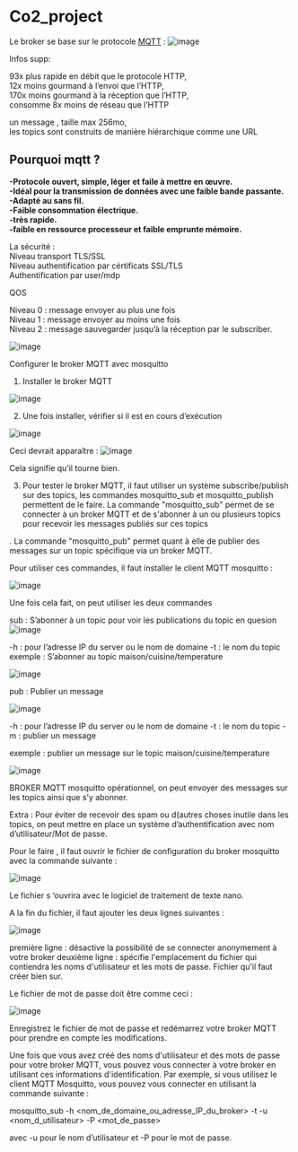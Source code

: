 # Co2_project
Le broker se base sur le protocole [MQTT](https://github.com/Knightmore1/Co2_project/wiki/MQTT) :
![image](https://user-images.githubusercontent.com/123626866/224250600-c5e4f9b4-e828-49b7-bbdb-4b9f0522d8bb.png)

Infos supp: 

93x plus rapide en débit que le protocole HTTP,  
12x moins gourmand à l’envoi que l’HTTP,  
170x moins gourmand à la réception que l’HTTP,  
consomme 8x moins de réseau que l’HTTP  


un message , taille max 256mo,  
les topics sont construits de manière hiérarchique comme une URL

## Pourquoi mqtt ?

__-Protocole ouvert, simple, léger et faile à mettre en œuvre.__  
__-Idéal pour la transmission de données avec une faible bande passante.__  
__-Adapté au sans fil.__  
__-Faible consommation électrique.__  
__-très rapide.__  
__-faible en ressource processeur et faible emprunte mémoire.__  


  
La sécurité :  
Niveau transport TLS/SSL  
Niveau authentification par cértificats SSL/TLS  
Authentification par user/mdp  


QOS  

Niveau 0 : message envoyer au plus une fois  
Niveau 1 : message envoyer au moins une fois  
Niveau 2 : message sauvegarder jusqu’à la réception par le subscriber.  

![image](https://user-images.githubusercontent.com/123626866/224341324-0b0a97fe-bb16-4947-96cc-82a7584def6c.png)






Configurer le broker MQTT avec mosquitto

1. Installer le broker MQTT


![image](https://user-images.githubusercontent.com/123626866/225907997-7da581b8-d3b5-4008-8e41-100eac11da4e.png)



2. Une fois installer, vérifier si il est en cours d’exécution
 
				
![image](https://user-images.githubusercontent.com/123626866/225908020-359707a3-0cbe-462c-a2c7-01218ba2aee8.png)



Ceci devrait apparaître :
![image](https://user-images.githubusercontent.com/123626866/225908094-1de234bd-0fa4-494f-8180-566f1b312cd7.png)

Cela signifie qu’il tourne bien.


3. Pour tester le broker MQTT, il faut utiliser un système subscribe/publish sur des topics, les commandes mosquitto_sub et mosquitto_publish permettent de le faire. La commande "mosquitto_sub" permet de se connecter à un broker MQTT et de s'abonner à un ou plusieurs topics pour recevoir les messages publiés sur ces topics

. La commande "mosquitto_pub" permet quant à elle de publier des messages sur un topic spécifique via un broker MQTT.  

Pour utiliser ces commandes, il faut installer le client MQTT mosquitto :

![image](https://user-images.githubusercontent.com/123626866/225908166-0bb3c05d-7af9-4c54-825b-258f29128c97.png)




Une fois cela fait, on peut utiliser les deux commandes

sub : S’abonner à un topic pour voir les publications du topic en quesion
![image](https://user-images.githubusercontent.com/123626866/225908205-cbddee23-4db7-4aa5-85c4-1ce821e0f7b5.png)



-h : pour l’adresse IP du server ou le nom de domaine  -t : le nom du topic
exemple : S’abonner au topic maison/cuisine/temperature

![image](https://user-images.githubusercontent.com/123626866/225908235-d772635c-9c2a-4d7b-9c0f-8b90c5218329.png)




pub : Publier un message

![image](https://user-images.githubusercontent.com/123626866/225908263-541062f5-37eb-4ab7-9698-53dac40cc0d2.png)




-h : pour l’adresse IP du server ou le nom de domaine  -t : le nom du topic -m :  publier un message


exemple : publier un message sur le topic maison/cuisine/temperature

![image](https://user-images.githubusercontent.com/123626866/225908297-22b2dc4c-8e5d-4825-b437-ef7a1d4bceb9.png)



BROKER MQTT mosquitto opérationnel, on peut envoyer des messages sur les topics ainsi que s’y abonner. 

Extra : Pour éviter de recevoir des spam ou d(autres choses inutile dans les topics, on peut mettre en place un système d’authentification avec nom d’utilisateur/Mot de passe.

Pour le faire , il faut ouvrir le fichier de configuration du broker mosquitto avec la commande suivante :

![image](https://user-images.githubusercontent.com/123626866/225908325-445c21cf-0c8b-4667-a393-112dac5ffb1f.png)



Le fichier s ‘ouvrira avec le logiciel de traitement de texte nano.

A la fin du fichier, il faut ajouter les deux lignes suivantes :

![image](https://user-images.githubusercontent.com/123626866/225908348-b85e4482-da7a-4db5-913e-1a0f9ae6f140.png)


première ligne : désactive la possibilité de se connecter anonymement à votre broker 
deuxième ligne : spécifie l'emplacement du fichier qui contiendra les noms d'utilisateur et les mots de passe.  Fichier qu’il faut créer bien sur.

Le fichier de mot de passe doit être comme ceci :

![image](https://user-images.githubusercontent.com/123626866/225908455-ad8ce094-b5f0-4584-b25a-8b5c39ba3f9a.png)






Enregistrez le fichier de mot de passe et redémarrez votre broker MQTT pour prendre en compte les modifications. 

Une fois que vous avez créé des noms d'utilisateur et des mots de passe pour votre broker MQTT, vous pouvez vous connecter à votre broker en utilisant ces informations d'identification. Par exemple, si vous utilisez le client MQTT Mosquitto, vous pouvez vous connecter en utilisant la commande suivante : 

mosquitto_sub -h <nom_de_domaine_ou_adresse_IP_du_broker> -t <topic> -u <nom_d_utilisateur> -P <mot_de_passe>

avec -u pour le nom d’utilisateur et -P pour le mot de passe.

